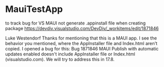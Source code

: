 # MauiTestApp
to track bug for VS MAUI not generate .appinstall file when creating package
https://devdiv.visualstudio.com/DevDiv/_workitems/edit/1871846

Luke Westendorf
Thanks for mentioning that this is a MAUI app.  I see the behavior you mentioned, where the AppInstaller file and Index.html aren’t copied.  I opened a bug for this: Bug 1871846 MAUI Publish with automatic updates enabled doesn't include AppInstaller file or Index.html (visualstudio.com).  We will try to address this in 17.8.
